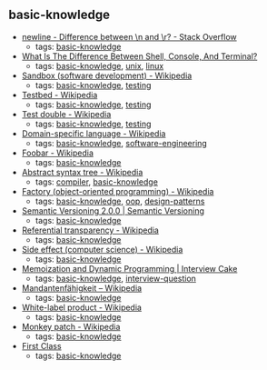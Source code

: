 basic-knowledge 
---
* [newline - Difference between \n and \r? - Stack Overflow](http://stackoverflow.com/questions/1761051/difference-between-n-and-r)
    * tags: [basic-knowledge](../tags/basic-knowledge.md)
* [What Is The Difference Between Shell, Console, And Terminal?](https://fossbytes.com/difference-between-shell-console-terminal/)
    * tags: [basic-knowledge](../tags/basic-knowledge.md), [unix](../tags/unix.md), [linux](../tags/linux.md)
* [Sandbox (software development) - Wikipedia](https://en.wikipedia.org/wiki/Sandbox_(software_development))
    * tags: [basic-knowledge](../tags/basic-knowledge.md), [testing](../tags/testing.md)
* [Testbed - Wikipedia](https://en.wikipedia.org/wiki/Testbed)
    * tags: [basic-knowledge](../tags/basic-knowledge.md), [testing](../tags/testing.md)
* [Test double - Wikipedia](https://en.wikipedia.org/wiki/Test_double)
    * tags: [basic-knowledge](../tags/basic-knowledge.md), [testing](../tags/testing.md)
* [Domain-specific language - Wikipedia](https://en.wikipedia.org/wiki/Domain-specific_language)
    * tags: [basic-knowledge](../tags/basic-knowledge.md), [software-engineering](../tags/software-engineering.md)
* [Foobar - Wikipedia](https://en.wikipedia.org/wiki/Foobar)
    * tags: [basic-knowledge](../tags/basic-knowledge.md)
* [Abstract syntax tree - Wikipedia](https://en.wikipedia.org/wiki/Abstract_syntax_tree)
    * tags: [compiler](../tags/compiler.md), [basic-knowledge](../tags/basic-knowledge.md)
* [Factory (object-oriented programming) - Wikipedia](https://en.wikipedia.org/wiki/Factory_(object-oriented_programming))
    * tags: [basic-knowledge](../tags/basic-knowledge.md), [oop](../tags/oop.md), [design-patterns](../tags/design-patterns.md)
* [Semantic Versioning 2.0.0 | Semantic Versioning](http://semver.org/)
    * tags: [basic-knowledge](../tags/basic-knowledge.md)
* [Referential transparency - Wikipedia](https://en.wikipedia.org/wiki/Referential_transparency)
    * tags: [basic-knowledge](../tags/basic-knowledge.md)
* [Side effect (computer science) - Wikipedia](https://en.wikipedia.org/wiki/Side_effect_%28computer_science%29)
    * tags: [basic-knowledge](../tags/basic-knowledge.md)
* [Memoization and Dynamic Programming | Interview Cake](https://www.interviewcake.com/concept/python/memoization)
    * tags: [basic-knowledge](../tags/basic-knowledge.md), [interview-question](../tags/interview-question.md)
* [Mandantenfähigkeit – Wikipedia](https://de.wikipedia.org/wiki/Mandantenf%C3%A4higkeit)
    * tags: [basic-knowledge](../tags/basic-knowledge.md)
* [White-label product - Wikipedia](https://en.wikipedia.org/wiki/White-label_product)
    * tags: [basic-knowledge](../tags/basic-knowledge.md)
* [Monkey patch - Wikipedia](https://en.wikipedia.org/wiki/Monkey_patch)
    * tags: [basic-knowledge](../tags/basic-knowledge.md)
* [First Class](http://wiki.c2.com/?FirstClass)
    * tags: [basic-knowledge](../tags/basic-knowledge.md)
